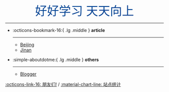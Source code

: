#  

<center><font class="custom-font ml3">好好学习 天天向上</font></center>
<script src="https://cdn.statically.io/libs/animejs/2.0.2/anime.min.js"></script>


<style>
    .custom-font {
    font-size: 38px; /* 默认字体大小为8px */
    color:rgb(6, 70, 149);
}
@media (max-width: 768px) { /* 假设768px及以下为移动端 */
    .custom-font {
        font-size: 32px; /* 移动端字体大小为6px */
    }
}
</style>

***  


<div class="grid cards" markdown>

-   :octicons-bookmark-16:{ .lg .middle } __article__

    ---

    - [Beijing](Essays/Travel/beijing.md)
    - [Jinan](Essays/Travel/jinan.md)

    
    
-   :simple-aboutdotme:{ .lg .middle } __others__

    ---

    <!-- - [留言板](waline.md) -->
    - [Blogger](blog/index.md)  
    <!-- - [:octicons-arrow-right-24: 了解我](about/geren.md)[^see-how-much-I-love-you] -->

</div>

[:octicons-link-16: 朋友们!](link.md) / 
[:material-chart-line: 站点统计](javascript:toggle_statistics();)

<div id="statistics" markdown="1" class="card" style="width: 27em; border-color: transparent; opacity: 0; font-size: 75%">
<div style="padding-left: 1em;" markdown="1">
页面总数：{{pages}}  
总字数：{{words}}  
代码块行数：{{codes}}  
网站运行时间：<span id="web-time"></span>
</div>
</div>

<style>
.md-grid {
  max-width: 1220px;
}
</style>





<script>
function updateTime() {
    var date = new Date();
    var now = date.getTime();
    var startDate = new Date("2024/06/27 10:21:33");
    var start = startDate.getTime();
    var diff = now - start;
    var y, d, h, m;
    y = Math.floor(diff / (365 * 24 * 3600 * 1000));
    diff -= y * 365 * 24 * 3600 * 1000;
    d = Math.floor(diff / (24 * 3600 * 1000));
    h = Math.floor(diff / (3600 * 1000) % 24);
    m = Math.floor(diff / (60 * 1000) % 60);
    if (y == 0) {
        document.getElementById("web-time").innerHTML = d + "<span class=\"heti-spacing\"> </span>天<span class=\"heti-spacing\"> </span>" + h + "<span class=\"heti-spacing\"> </span>小时<span class=\"heti-spacing\"> </span>" + m + "<span class=\"heti-spacing\"> </span>分钟";
    } else {
        document.getElementById("web-time").innerHTML = y + "<span class=\"heti-spacing\"> </span>年<span class=\"heti-spacing\"> </span>" + d + "<span class=\"heti-spacing\"> </span>天<span class=\"heti-spacing\"> </span>" + h + "<span class=\"heti-spacing\"> </span>小时<span class=\"heti-spacing\"> </span>" + m + "<span class=\"heti-spacing\"> </span>分钟";
    }
    setTimeout(updateTime, 1000 * 60);
}
updateTime();
function toggle_statistics() {
    var statistics = document.getElementById("statistics");
    if (statistics.style.opacity == 0) {
        statistics.style.opacity = 1;
    } else {
        statistics.style.opacity = 0;
    }
}
</script>